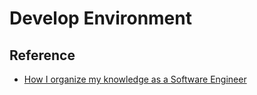 # Develop Environment




## Reference

- [How I organize my knowledge as a Software Engineer](https://dev.to/brpaz/how-do-i-organize-my-knowledge-as-a-software-engineer-4387)